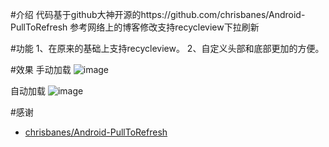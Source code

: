 #介绍
代码基于github大神开源的https://github.com/chrisbanes/Android-PullToRefresh 参考网络上的博客修改支持recycleview下拉刷新

#功能
1、在原来的基础上支持recycleview。
2、自定义头部和底部更加的方便。

#效果
手动加载
![image](https://github.com/dalong982242260/AndroidPullToRefresh/blob/master/gif/androidrefresh.gif?raw=true)

自动加载
![image](https://github.com/dalong982242260/AndroidPullToRefresh/blob/master/gif/androidrefresh2.gif?raw=true)

#感谢

* [chrisbanes/Android-PullToRefresh](https://github.com/chrisbanes/Android-PullToRefresh)
